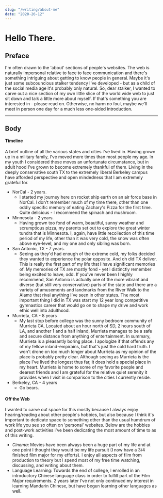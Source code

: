 ```yaml
---
slug: "/writing/about-me"
date: "2020-26-12"
---
```


# Hello There.

## Preface

<p class="preface">
I'm often drawn to the 'about' sections of people's websites. The web is naturally impersonal relative to face to face communication and there's something intriguing about getting to know people in general. Maybe it's just some subcouncious stalker tendency I've developed - but as a child of the social media age it's probably only natural. So, dear stalker, I wanted to carve out a nice section of my own little slice of the world wide web to just sit down and talk a little more about myself. If that's something you are interested in - please read on. Otherwise, no harm no foul, maybe we'll meet in person one day for a much less one-sided introduction.
</p>

---

## Body

#### Timeline
A brief outline of all the various states and cities I've lived in. Having grown up in a military family, I've moved more times than most people my age. In my youth I considered these moves an unfortunate circumstance, but in adult hood I've grown to become extremely thankful of them. Living in the deeply conservative south TX to the extremely liberal Berkeley campus have afforded perspective and open mindedness that I am extremely grateful for.
* NorCal - 2 years.
  * I started my journey here on rocket ship earth on an air force base in NorCal. I don't remember much of my time there, other than one oddly specific memory of eating Zachary's Pizza for the first time. Quite delicious - I recommend the spinach and mushroom.
* Minnesota - 2 years.
  * Having grown too fond of warm, beautiful, sunny weather and scrumptious pizza, my parents set out to explore the great winter tundra that is Minnesota. I, again, have little recollection of this time period of my life, other than it was very cold, the snow was often above eye-level, and my one and only sibling was born.
* San Antonio, TX - 7 years.
  * Seeing as they'd had enough of the extreme cold, my folks decided they wanted to experience the polar opposite. And oh did TX deliver. This is really the first part of my life that I have significant memories of. My memories of TX are mostly fond - yet I distinctly remember being excited to leave, odd. If you've never been I highly recommend, San Antonio is actually one of the more vibrant and diverse (but still very conservative) parts of the state and there are a variety of amusements and landmarks from the River Walk to the Alamo that rival anything I've seen in other states. The most important thing I did in TX was start my 12 year long competitive gymnastics career that would go on to shape my drive and work ethic well into adulthood.  
* Murrieta, CA - 8 years
  * My last stop before college was the sunny bedroom community of Murrieta CA. Located about an hour north of SD, 2 hours south of LA, and another 1 and a half inland, Murrieta manages to be a safe and secure distance from anything of entertainment. In summary, Murrieta is a pleasantly boring place. I apologize if that offends any of my fellow inland-empirains, but that's just the cold hard truth. I won't drone on too much longer about Murrieta as my opinion of the place is probably pretty clear. Although seeing as Murrieta is the place I've lived the longest thus far, it does hold a special place in my heart. Murrieta is home to some of my favorite people and dearest friends and I am grateful for the relative quiet serenity it provides when I visit in comparison to the cities I currently reside.
* Berkeley, CA - 4 years
  * Go bears.

#### Off the Web
I wanted to carve out space for this mostly because I always enjoy hearing/reading about other people's hobbies, but also because I think it's important to dedicate space to something other than the usual humdrum of work life you see so often on 'personal' websites. Below are the hobbies and post-work activities I've been dedicating the most amount of time to as of this writing.
* _Cinema_: Movies have been always been a huge part of my life and at one point I thought they would be my life pursuit (I now have a 3/4 finished film major for my efforts). I enjoy all aspects of film from production to theory but I spend most of my free time watching, discussing, and writing about them. 
* Language Learning: Towards the end of college, I enrolled in an introductory Chinese language class in order to fulfill part of the Film Major requirements. 2 years later I've not only continued my interest in learning Mandarin Chinese, but have begun learning other languages as well.

